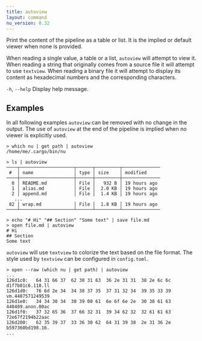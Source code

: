 ```yaml
---
title: autoview
layout: command
nu_version: 0.32
---
```


Print the content of the pipeline as a table or list.
It is the implied or default viewer when none is provided.

When reading a single value, a table or a list, `autoview` will attempt to view it.
When reading a string that originally comes from a source file it will attempt
to use `textview`.
When reading a binary file it will attempt to display its content as hexadecimal
numbers and the corresponding characters.

`-h`, `--help`
  Display help message.

## Examples

In all following examples `autoview` can be removed with no change in the output.
The use of `autoview` at the end of the pipeline is implied when no viewer is
explicitly used.

```shell
> which nu | get path | autoview
/home/me/.cargo/bin/nu
```

```shell
> ls | autoview
────┬────────────────────┬──────┬─────────┬──────────────
 #  │ name               │ type │ size    │ modified
────┼────────────────────┼──────┼─────────┼──────────────
  0 │ README.md          │ File │   932 B │ 19 hours ago
  1 │ alias.md           │ File │  2.0 KB │ 19 hours ago
  2 │ append.md          │ File │  1.4 KB │ 19 hours ago
   ...
 82 │ wrap.md            │ File │  1.8 KB │ 19 hours ago
────┴────────────────────┴──────┴─────────┴──────────────
```

```shell
> echo "# Hi" "## Section" "Some text" | save file.md
> open file.md | autoview
# Hi
## Section
Some text
```

`autoview` will use `textview` to colorize the text based on the file format.
The style used by `textview` can be configured in `config.toml`.

```shell
> open --raw (which nu | get path) | autoview
...
126d1c0:   64 31 66 37  62 30 31 63  36 2e 31 31  38 2e 6c 6c   d1f7b01c6.118.ll
126d1d0:   76 6d 2e 34  34 38 37 35  37 31 32 34  39 35 33 39   vm.4487571249539
126d1e0:   34 34 30 34  30 39 00 61  6e 6f 6e 2e  30 30 61 63   440409.anon.00ac
126d1f0:   37 32 65 36  37 66 32 31  39 34 62 32  32 61 61 63   72e67f2194b22aac
126d200:   62 35 39 37  33 36 30 62  64 31 39 38  2e 31 36 2e   b597360bd198.16.
...
```
